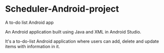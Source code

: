 # Scheduler-Android-project
A to-do list Android app 

An Android application built using Java and XML in Android Studio.

It's a to-do-list Android application where users can add, delete and update items with information in it.
